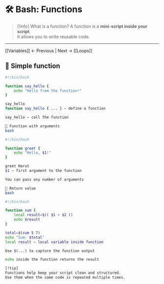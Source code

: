 # 🛠 Bash: Functions

> [!info] What is a function?
A function is a **mini-script inside your script**.  
It allows you to write reusable code.

---

[[Variables]] ← Previous | Next → [[Loops]]
## 🔹 Simple function
```bash
#!/bin/bash

function say_hello {
    echo "Hello from the function!"
}

say_hello
function say_hello { ... } — define a function

say_hello — call the function

🔹 Function with arguments
bash

#!/bin/bash

function greet {
    echo "Hello, $1!"
}

greet Harut
$1 — first argument to the function

You can pass any number of arguments

🔹 Return value
bash

#!/bin/bash

function sum {
    local result=$(( $1 + $2 ))
    echo $result
}

total=$(sum 5 7)
echo "Sum: $total"
local result — local variable inside function

Use $(...) to capture the function output

echo inside the function returns the result

[!tip]
Functions help keep your script clean and structured.
Use them when the same code is repeated multiple times.